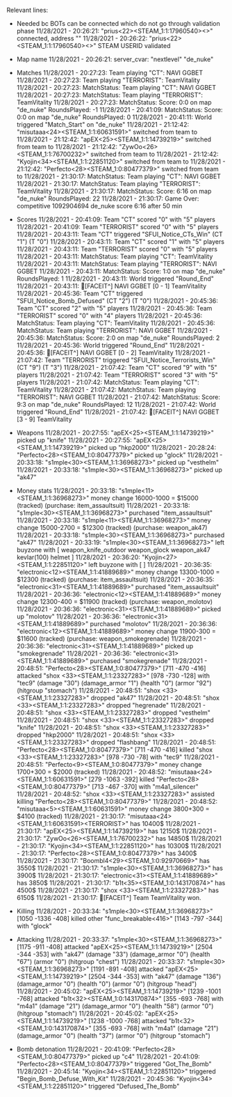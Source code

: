 Relevant lines:

- Needed bc BOTs can be connected which do not go through validation phase
11/28/2021 - 20:26:21: "prius<22><STEAM_1:1:17960540><>" connected, address ""
11/28/2021 - 20:26:22: "prius<22><STEAM_1:1:17960540><>" STEAM USERID validated

- Map name
11/28/2021 - 20:26:21: server_cvar: "nextlevel" "de_nuke"

- Matches
11/28/2021 - 20:27:23: Team playing "CT": NAVI GGBET
11/28/2021 - 20:27:23: Team playing "TERRORIST": TeamVitality
11/28/2021 - 20:27:23: MatchStatus: Team playing "CT": NAVI GGBET
11/28/2021 - 20:27:23: MatchStatus: Team playing "TERRORIST": TeamVitality
11/28/2021 - 20:27:23: MatchStatus: Score: 0:0 on map "de_nuke" RoundsPlayed: -1
11/28/2021 - 20:41:09: MatchStatus: Score: 0:0 on map "de_nuke" RoundsPlayed: 0
11/28/2021 - 20:41:11: World triggered "Match_Start" on "de_nuke"
11/28/2021 - 21:12:42: "misutaaa<24><STEAM_1:1:60631591>" switched from team <CT> to <TERRORIST>
11/28/2021 - 21:12:42: "apEX<25><STEAM_1:1:14739219>" switched from team <CT> to <TERRORIST>
11/28/2021 - 21:12:42: "ZywOo<26><STEAM_1:1:76700232>" switched from team <CT> to <TERRORIST>
11/28/2021 - 21:12:42: "Kyojin<34><STEAM_1:1:22851120>" switched from team <CT> to <TERRORIST>
11/28/2021 - 21:12:42: "Perfecto<28><STEAM_1:0:80477379>" switched from team <TERRORIST> to <CT>
11/28/2021 - 21:30:17: MatchStatus: Team playing "CT": NAVI GGBET
11/28/2021 - 21:30:17: MatchStatus: Team playing "TERRORIST": TeamVitality
11/28/2021 - 21:30:17: MatchStatus: Score: 6:16 on map "de_nuke" RoundsPlayed: 22
11/28/2021 - 21:30:17: Game Over: competitive 1092904694 de_nuke score 6:16 after 50 min

- Scores
11/28/2021 - 20:41:09: Team "CT" scored "0" with "5" players
11/28/2021 - 20:41:09: Team "TERRORIST" scored "0" with "5" players
11/28/2021 - 20:43:11: Team "CT" triggered "SFUI_Notice_CTs_Win" (CT "1") (T "0")
11/28/2021 - 20:43:11: Team "CT" scored "1" with "5" players
11/28/2021 - 20:43:11: Team "TERRORIST" scored "0" with "5" players
11/28/2021 - 20:43:11: MatchStatus: Team playing "CT": TeamVitality
11/28/2021 - 20:43:11: MatchStatus: Team playing "TERRORIST": NAVI GGBET
11/28/2021 - 20:43:11: MatchStatus: Score: 1:0 on map "de_nuke" RoundsPlayed: 1
11/28/2021 - 20:43:11: World triggered "Round_End"
11/28/2021 - 20:43:11:  [FACEIT^] NAVI GGBET [0 - 1] TeamVitality
11/28/2021 - 20:45:36: Team "CT" triggered "SFUI_Notice_Bomb_Defused" (CT "2") (T "0")
11/28/2021 - 20:45:36: Team "CT" scored "2" with "5" players
11/28/2021 - 20:45:36: Team "TERRORIST" scored "0" with "4" players
11/28/2021 - 20:45:36: MatchStatus: Team playing "CT": TeamVitality
11/28/2021 - 20:45:36: MatchStatus: Team playing "TERRORIST": NAVI GGBET
11/28/2021 - 20:45:36: MatchStatus: Score: 2:0 on map "de_nuke" RoundsPlayed: 2
11/28/2021 - 20:45:36: World triggered "Round_End"
11/28/2021 - 20:45:36:  [FACEIT^] NAVI GGBET [0 - 2] TeamVitality
11/28/2021 - 21:07:42: Team "TERRORIST" triggered "SFUI_Notice_Terrorists_Win" (CT "9") (T "3")
11/28/2021 - 21:07:42: Team "CT" scored "9" with "5" players
11/28/2021 - 21:07:42: Team "TERRORIST" scored "3" with "5" players
11/28/2021 - 21:07:42: MatchStatus: Team playing "CT": TeamVitality
11/28/2021 - 21:07:42: MatchStatus: Team playing "TERRORIST": NAVI GGBET
11/28/2021 - 21:07:42: MatchStatus: Score: 9:3 on map "de_nuke" RoundsPlayed: 12
11/28/2021 - 21:07:42: World triggered "Round_End"
11/28/2021 - 21:07:42:  [FACEIT^] NAVI GGBET [3 - 9] TeamVitality

- Weapons
11/28/2021 - 20:27:55: "apEX<25><STEAM_1:1:14739219><CT>" picked up "knife"
11/28/2021 - 20:27:55: "apEX<25><STEAM_1:1:14739219><CT>" picked up "hkp2000"
11/28/2021 - 20:28:24: "Perfecto<28><STEAM_1:0:80477379><TERRORIST>" picked up "glock"
11/28/2021 - 20:33:18: "s1mple<30><STEAM_1:1:36968273><TERRORIST>" picked up "vesthelm"
11/28/2021 - 20:33:18: "s1mple<30><STEAM_1:1:36968273><TERRORIST>" picked up "ak47"

- Money stats
11/28/2021 - 20:33:18: "s1mple<11><STEAM_1:1:36968273><TERRORIST>" money change 16000-1000 = $15000 (tracked) (purchase: item_assaultsuit)
11/28/2021 - 20:33:18: "s1mple<30><STEAM_1:1:36968273><TERRORIST>" purchased "item_assaultsuit"
11/28/2021 - 20:33:18: "s1mple<11><STEAM_1:1:36968273><TERRORIST>" money change 15000-2700 = $12300 (tracked) (purchase: weapon_ak47)
11/28/2021 - 20:33:18: "s1mple<30><STEAM_1:1:36968273><TERRORIST>" purchased "ak47"
11/28/2021 - 20:33:19: "s1mple<30><STEAM_1:1:36968273><TERRORIST>" left buyzone with [ weapon_knife_outdoor weapon_glock weapon_ak47 kevlar(100) helmet ]
11/28/2021 - 20:36:20: "Kyojin<27><STEAM_1:1:22851120><CT>" left buyzone with [ ]
11/28/2021 - 20:36:35: "electronic<12><STEAM_1:1:41889689><TERRORIST>" money change 13300-1000 = $12300 (tracked) (purchase: item_assaultsuit)
11/28/2021 - 20:36:35: "electronic<31><STEAM_1:1:41889689><TERRORIST>" purchased "item_assaultsuit"
11/28/2021 - 20:36:36: "electronic<12><STEAM_1:1:41889689><TERRORIST>" money change 12300-400 = $11900 (tracked) (purchase: weapon_molotov)
11/28/2021 - 20:36:36: "electronic<31><STEAM_1:1:41889689><TERRORIST>" picked up "molotov"
11/28/2021 - 20:36:36: "electronic<31><STEAM_1:1:41889689><TERRORIST>" purchased "molotov"
11/28/2021 - 20:36:36: "electronic<12><STEAM_1:1:41889689><TERRORIST>" money change 11900-300 = $11600 (tracked) (purchase: weapon_smokegrenade)
11/28/2021 - 20:36:36: "electronic<31><STEAM_1:1:41889689><TERRORIST>" picked up "smokegrenade"
11/28/2021 - 20:36:36: "electronic<31><STEAM_1:1:41889689><TERRORIST>" purchased "smokegrenade"
11/28/2021 - 20:48:51: "Perfecto<28><STEAM_1:0:80477379><TERRORIST>" [711 -470 -416] attacked "shox <33><STEAM_1:1:23327283><CT>" [978 -730 -128] with "tec9" (damage "30") (damage_armor "1") (health "0") (armor "92") (hitgroup "stomach")
11/28/2021 - 20:48:51: "shox <33><STEAM_1:1:23327283><CT>" dropped "ak47"
11/28/2021 - 20:48:51: "shox <33><STEAM_1:1:23327283><CT>" dropped "hegrenade"
11/28/2021 - 20:48:51: "shox <33><STEAM_1:1:23327283><CT>" dropped "vesthelm"
11/28/2021 - 20:48:51: "shox <33><STEAM_1:1:23327283><CT>" dropped "knife"
11/28/2021 - 20:48:51: "shox <33><STEAM_1:1:23327283><CT>" dropped "hkp2000"
11/28/2021 - 20:48:51: "shox <33><STEAM_1:1:23327283><CT>" dropped "flashbang"
11/28/2021 - 20:48:51: "Perfecto<28><STEAM_1:0:80477379><TERRORIST>" [711 -470 -416] killed "shox <33><STEAM_1:1:23327283><CT>" [978 -730 -78] with "tec9"
11/28/2021 - 20:48:51: "Perfecto<9><STEAM_1:0:80477379><TERRORIST>" money change 1700+300 = $2000 (tracked)
11/28/2021 - 20:48:52: "misutaaa<24><STEAM_1:1:60631591><CT>" [279 -1063 -392] killed "Perfecto<28><STEAM_1:0:80477379><TERRORIST>" [713 -467 -370] with "m4a1_silencer"
11/28/2021 - 20:48:52: "shox <33><STEAM_1:1:23327283><CT>" assisted killing "Perfecto<28><STEAM_1:0:80477379><TERRORIST>"
11/28/2021 - 20:48:52: "misutaaa<5><STEAM_1:1:60631591><CT>" money change 3800+300 = $4100 (tracked)
11/28/2021 - 21:30:17: "misutaaa<24><STEAM_1:1:60631591><TERRORIST>" has 10400$
11/28/2021 - 21:30:17: "apEX<25><STEAM_1:1:14739219><TERRORIST>" has 12150$
11/28/2021 - 21:30:17: "ZywOo<26><STEAM_1:1:76700232><TERRORIST>" has 14850$
11/28/2021 - 21:30:17: "Kyojin<34><STEAM_1:1:22851120><TERRORIST>" has 10300$
11/28/2021 - 21:30:17: "Perfecto<28><STEAM_1:0:80477379><CT>" has 3400$
11/28/2021 - 21:30:17: "Boombl4<29><STEAM_1:0:92970669><CT>" has 3550$
11/28/2021 - 21:30:17: "s1mple<30><STEAM_1:1:36968273><CT>" has 3900$
11/28/2021 - 21:30:17: "electronic<31><STEAM_1:1:41889689><CT>" has 3850$
11/28/2021 - 21:30:17: "b1t<35><STEAM_1:0:143170874><CT>" has 4500$
11/28/2021 - 21:30:17: "shox <33><STEAM_1:1:23327283><TERRORIST>" has 6150$
11/28/2021 - 21:30:17:  [FACEIT^] Team TeamVitality won.

- Killing 
11/28/2021 - 20:33:34: "s1mple<30><STEAM_1:1:36968273><TERRORIST>" [1050 -1336 -408] killed other "func_breakable<416>" [1143 -797 -344] with "glock"

- Attacking
11/28/2021 - 20:33:37: "s1mple<30><STEAM_1:1:36968273><TERRORIST>" [1175 -911 -408] attacked "apEX<25><STEAM_1:1:14739219><CT>" [2504 -344 -353] with "ak47" (damage "33") (damage_armor "0") (health "67") (armor "0") (hitgroup "chest")
11/28/2021 - 20:33:37: "s1mple<30><STEAM_1:1:36968273><TERRORIST>" [1191 -891 -408] attacked "apEX<25><STEAM_1:1:14739219><CT>" [2504 -344 -353] with "ak47" (damage "136") (damage_armor "0") (health "0") (armor "0") (hitgroup "head")
11/28/2021 - 20:45:02: "apEX<25><STEAM_1:1:14739219><CT>" [1239 -1001 -768] attacked "b1t<32><STEAM_1:0:143170874><TERRORIST>" [355 -693 -768] with "m4a1" (damage "21") (damage_armor "0") (health "58") (armor "0") (hitgroup "stomach")
11/28/2021 - 20:45:02: "apEX<25><STEAM_1:1:14739219><CT>" [1238 -1000 -768] attacked "b1t<32><STEAM_1:0:143170874><TERRORIST>" [355 -693 -768] with "m4a1" (damage "21") (damage_armor "0") (health "37") (armor "0") (hitgroup "stomach")

- Bomb detonation
11/28/2021 - 20:41:09: "Perfecto<28><STEAM_1:0:80477379><TERRORIST>" picked up "c4"
11/28/2021 - 20:41:09: "Perfecto<28><STEAM_1:0:80477379><TERRORIST>" triggered "Got_The_Bomb"
11/28/2021 - 20:45:14: "Kyojin<34><STEAM_1:1:22851120><CT>" triggered "Begin_Bomb_Defuse_With_Kit"
11/28/2021 - 20:45:36: "Kyojin<34><STEAM_1:1:22851120><CT>" triggered "Defused_The_Bomb"